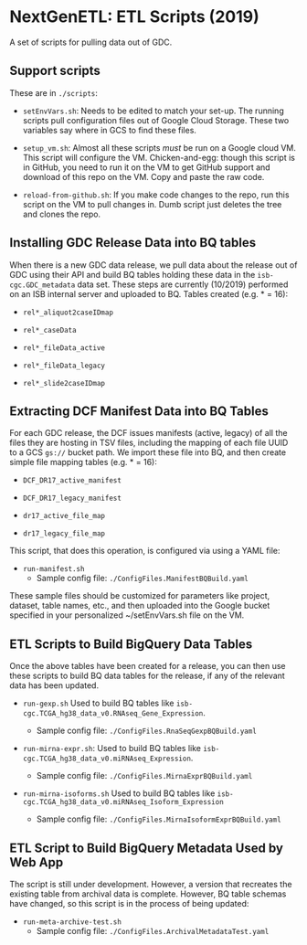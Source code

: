 # NextGenETL: ETL Scripts (2019)

A set of scripts for pulling data out of GDC.

## Support scripts

These are in `./scripts`:

- `setEnvVars.sh`: Needs to be edited to match your set-up. The running scripts pull configuration files
out of Google Cloud Storage. These two variables say where in GCS to find these files.

- `setup_vm.sh`: Almost all these scripts *must* be run on a Google cloud VM. This script will configure
the VM. Chicken-and-egg: though this script is in GitHub, you need to run it on the VM to get
GitHub support and download of this repo on the VM. Copy and paste the raw code.

- `reload-from-github.sh`: If you make code changes to the repo, run this script on the VM to pull changes
in. Dumb script just deletes the tree and clones the repo.

## Installing GDC Release Data into BQ tables

When there is a new GDC data release, we pull data about the release out of GDC using their API and build
BQ tables holding these data in the `isb-cgc.GDC_metadata` data set. These steps are currently (10/2019)
performed on an ISB internal server and uploaded to BQ. Tables created (e.g. * = 16):

- `rel*_aliquot2caseIDmap`

- `rel*_caseData`

- `rel*_fileData_active`

- `rel*_fileData_legacy`

- `rel*_slide2caseIDmap`

## Extracting DCF Manifest Data into BQ Tables

For each GDC release, the DCF issues manifests (active, legacy) of all the files they are hosting in
TSV files, including the mapping of each file UUID to a GCS `gs://` bucket path. We import these
file into BQ, and then create simple file mapping tables (e.g. * = 16):

- `DCF_DR17_active_manifest`

- `DCF_DR17_legacy_manifest`

- `dr17_active_file_map`

- `dr17_legacy_file_map`

This script, that does this operation, is configured via using a YAML file:

- `run-manifest.sh`
    - Sample config file: `./ConfigFiles.ManifestBQBuild.yaml`

These sample files should be customized for parameters like project, dataset, table names, etc., and then
uploaded into the Google bucket specified in your personalized ~/setEnvVars.sh file on the VM.

## ETL Scripts to Build BigQuery Data Tables

Once the above tables have been created for a release, you can then use these scripts to build
BQ data tables for the release, if any of the relevant data has been updated.

- `run-gexp.sh` Used to build BQ tables like `isb-cgc.TCGA_hg38_data_v0.RNAseq_Gene_Expression`.
    - Sample config file: `./ConfigFiles.RnaSeqGexpBQBuild.yaml`

- `run-mirna-expr.sh`: Used to build BQ tables like `isb-cgc.TCGA_hg38_data_v0.miRNAseq_Expression`.
    - Sample config file: `./ConfigFiles.MirnaExprBQBuild.yaml`

- `run-mirna-isoforms.sh` Used to build BQ tables like `isb-cgc.TCGA_hg38_data_v0.miRNAseq_Isoform_Expression`
    - Sample config file: `./ConfigFiles.MirnaIsoformExprBQBuild.yaml`

## ETL Script to Build BigQuery Metadata Used by Web App

The script is still under development. However, a version that recreates the existing table from
archival data is complete. However, BQ table schemas have changed, so this script is in the process
of being updated:

- `run-meta-archive-test.sh`
    - Sample config file: `./ConfigFiles.ArchivalMetadataTest.yaml`
